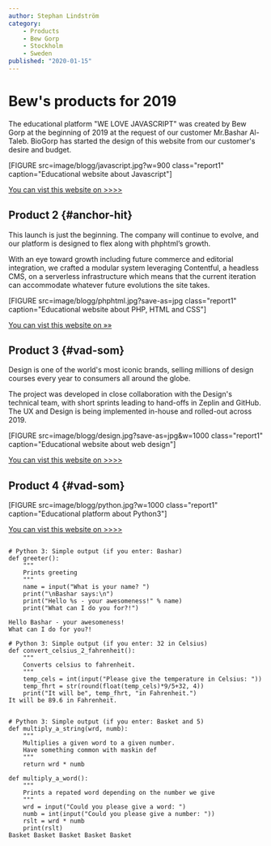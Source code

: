```yaml
---
author: Stephan Lindström
category:
    - Products
    - Bew Gorp
    - Stockholm
    - Sweden
published: "2020-01-15"
---
```

Bew's products for 2019
==================================

The educational platform "WE LOVE JAVASCRIPT" was created by Bew Gorp at the beginning of 2019 at the request of our customer Mr.Bashar Al-Taleb. BioGorp has started the design of this website from our customer's desire and budget.

[FIGURE src=image/blogg/javascript.jpg?w=900 class="report1" caption="Educational website about Javascript"]
<!-- area=30,0,10,20  -->


<!-- [You can vist this website on >>>>](http://www.student.bth.se/~baaa19/dbwebb-kurser/javascript1/me/redovisa/me.php) -->
<a href="http://www.student.bth.se/~baaa19/dbwebb-kurser/javascript1/me/redovisa/me.php">You can vist this website on >>>></a>

<!--more-->


Product 2 {#anchor-hit}
-----------------------------------
This launch is just the beginning. The company will continue to evolve, and our platform is designed to flex along with phphtml’s growth.

With an eye toward growth including future commerce and editorial integration, we crafted a modular system leveraging Contentful, a headless CMS, on a serverless infrastructure which means that the current iteration can accommodate whatever future evolutions the site takes.

[FIGURE src=image/blogg/phphtml.jpg?save-as=jpg class="report1" caption="Educational website about PHP, HTML and CSS"]

<a href="http://www.student.bth.se/~baaa19/dbwebb-kurser/htmlphp/me/kmom06/me6/me.php">You can vist this website on »»</a>

Product 3 {#vad-som}
-----------------------------------
Design is one of the world's most iconic brands, selling millions of design courses every year to consumers all around the globe. 

The project was developed in close collaboration with the Design's technical team, with short sprints leading to hand-offs in Zeplin and GitHub. The UX and Design is being implemented in-house and rolled-out across 2019.

[FIGURE src=image/blogg/design.jpg?save-as=jpg&w=1000 class="report1" caption="Educational website about web design"]

<!-- [You can vist this website on >>>>](http://www.student.bth.se/~baaa19/dbwebb-kurser/design/me/redovisa/htdocs/) -->

<a href="http://www.student.bth.se/~baaa19/dbwebb-kurser/design/me/redovisa/htdocs/">You can vist this website on >>>></a>

Product 4 {#vad-som}
-----------------------------------

[FIGURE src=image/blogg/python.jpg?w=1000 class="report1" caption="Educational platform about Python3"]

<!-- [You can vist this website on >>>>](http://www.student.bth.se/~baaa19/dbwebb-kurser/python/me/redovisa/me.html) -->
<a href="http://www.student.bth.se/~baaa19/dbwebb-kurser/python/me/redovisa/me.html">You can vist this website on >>>></a>



<figure>

<script id="asciicast-OdyAfPrjCW9mZYoG1PyqDG9bH" src="https://asciinema.org/a/OdyAfPrjCW9mZYoG1PyqDG9bH.js" async></script>
</figure>


<pre class="hljs">
<code>
<span class="comment"># Python 3: Simple output (if you enter: Bashar)</span>
def greeter():
    """
    Prints greeting
    """
    name = input("What is your name? ")
    print("\nBashar says:\n")
    print("Hello %s - your awesomeness!" % name)
    print("What can I do you for?!")

<span class="output">Hello Bashar - your awesomeness!</span>
<span class="output">What can I do for you?!</span>

<span class="comment"># Python 3: Simple output (if you enter: 32 in Celsius)</span>
def convert_celsius_2_fahrenheit():
    """
    Converts celsius to fahrenheit.
    """
    temp_cels = int(input("Please give the temperature in Celsius: "))
    temp_fhrt = str(round(float(temp_cels)*9/5+32, 4))
    print("It will be", temp_fhrt, "in Fahrenheit.")
<span class="output">It will be 89.6 in Fahrenheit.</span>


<span class="comment"># Python 3: Simple output (if you enter: Basket and 5)</span>
def multiply_a_string(wrd, numb):
    """
    Multiplies a given word to a given number.
    Have something common with maskin def
    """
    return wrd * numb

def multiply_a_word():
    """
    Prints a repated word depending on the number we give
    """
    wrd = input("Could you please give a word: ")
    numb = int(input("Could you please give a number: "))
    rslt = wrd * numb
    print(rslt)
<span class="output">Basket Basket Basket Basket Basket</span>
    </code>
</pre>
